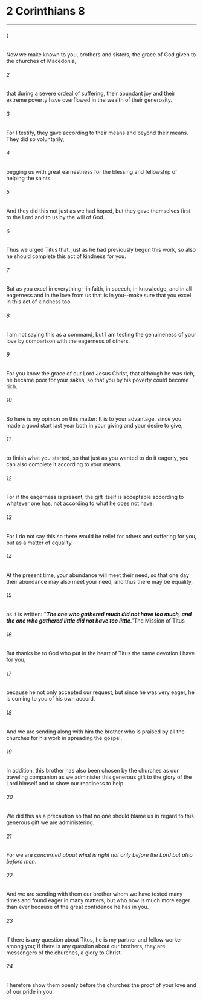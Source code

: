 # 2 Corinthians 8
***



###### 1 
Now we make known to you, brothers and sisters, the grace of God given to the churches of Macedonia, 

###### 2 
that during a severe ordeal of suffering, their abundant joy and their extreme poverty have overflowed in the wealth of their generosity. 

###### 3 
For I testify, they gave according to their means and beyond their means. They did so voluntarily, 

###### 4 
begging us with great earnestness for the blessing and fellowship of helping the saints. 

###### 5 
And they did this not just as we had hoped, but they gave themselves first to the Lord and to us by the will of God. 

###### 6 
Thus we urged Titus that, just as he had previously begun this work, so also he should complete this act of kindness for you. 

###### 7 
But as you excel in everything--in faith, in speech, in knowledge, and in all eagerness and in the love from us that is in you--make sure that you excel in this act of kindness too. 

###### 8 
I am not saying this as a command, but I am testing the genuineness of your love by comparison with the eagerness of others. 

###### 9 
For you know the grace of our Lord Jesus Christ, that although he was rich, he became poor for your sakes, so that you by his poverty could become rich. 

###### 10 
So here is my opinion on this matter: It is to your advantage, since you made a good start last year both in your giving and your desire to give, 

###### 11 
to finish what you started, so that just as you wanted to do it eagerly, you can also complete it according to your means. 

###### 12 
For if the eagerness is present, the gift itself is acceptable according to whatever one has, not according to what he does not have. 

###### 13 
For I do not say this so there would be relief for others and suffering for you, but as a matter of equality. 

###### 14 
At the present time, your abundance will meet their need, so that one day their abundance may also meet your need, and thus there may be equality, 

###### 15 
as it is written: "**_The one who gathered_** **_much did not have too much, and the one who gathered little did not have too little_**."The Mission of Titus 

###### 16 
But thanks be to God who put in the heart of Titus the same devotion I have for you, 

###### 17 
because he not only accepted our request, but since he was very eager, he is coming to you of his own accord. 

###### 18 
And we are sending along with him the brother who is praised by all the churches for his work in spreading the gospel. 

###### 19 
In addition, this brother has also been chosen by the churches as our traveling companion as we administer this generous gift to the glory of the Lord himself and to show our readiness to help. 

###### 20 
We did this as a precaution so that no one should blame us in regard to this generous gift we are administering. 

###### 21 
For we are _concerned_ _about what is right not only before the Lord but also before men_. 

###### 22 
And we are sending with them our brother whom we have tested many times and found eager in many matters, but who now is much more eager than ever because of the great confidence he has in you. 

###### 23 
If there is any question about Titus, he is my partner and fellow worker among you; if there is any question about our brothers, they are messengers of the churches, a glory to Christ. 

###### 24 
Therefore show them openly before the churches the proof of your love and of our pride in you.
